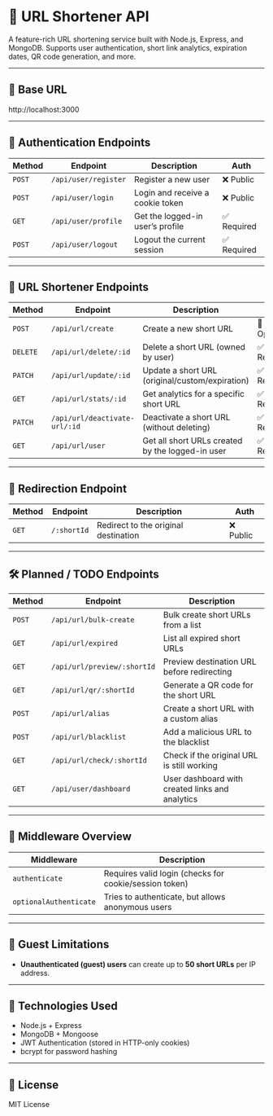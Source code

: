 # 🔗 URL Shortener API

A feature-rich URL shortening service built with Node.js, Express, and MongoDB. Supports user authentication, short link analytics, expiration dates, QR code generation, and more.

---

## 📌 Base URL
http://localhost:3000


---

## 📂 Authentication Endpoints

| **Method** | **Endpoint**         | **Description**                      | **Auth**        |
|------------|----------------------|--------------------------------------|-----------------|
| `POST`     | `/api/user/register` | Register a new user                  | ❌ Public        |
| `POST`     | `/api/user/login`    | Login and receive a cookie token     | ❌ Public        |
| `GET`      | `/api/user/profile`  | Get the logged-in user’s profile     | ✅ Required      |
| `POST`     | `/api/user/logout`   | Logout the current session           | ✅ Required      |

---

## 🔗 URL Shortener Endpoints

| **Method** | **Endpoint**                          | **Description**                                                       | **Auth**         |
|------------|---------------------------------------|-----------------------------------------------------------------------|------------------|
| `POST`     | `/api/url/create`                     | Create a new short URL                                                | 🔑 Optional       |
| `DELETE`   | `/api/url/delete/:id`                 | Delete a short URL (owned by user)                                    | ✅ Required       |
| `PATCH`    | `/api/url/update/:id`                 | Update a short URL (original/custom/expiration)                       | ✅ Required       |
| `GET`      | `/api/url/stats/:id`                  | Get analytics for a specific short URL                                | ✅ Required       |
| `PATCH`    | `/api/url/deactivate-url/:id`         | Deactivate a short URL (without deleting)                             | ✅ Required       |
| `GET`      | `/api/url/user`                       | Get all short URLs created by the logged-in user                      | ✅ Required       |

---

## 🧪 Redirection Endpoint

| **Method** | **Endpoint**      | **Description**                        | **Auth**    |
|------------|-------------------|----------------------------------------|-------------|
| `GET`      | `/:shortId`       | Redirect to the original destination   | ❌ Public    |

---

## 🛠️ Planned / TODO Endpoints

| **Method** | **Endpoint**                  | **Description**                                       |
|------------|-------------------------------|-------------------------------------------------------|
| `POST`     | `/api/url/bulk-create`        | Bulk create short URLs from a list                    |
| `GET`      | `/api/url/expired`            | List all expired short URLs                          |
| `GET`      | `/api/url/preview/:shortId`   | Preview destination URL before redirecting           |
| `GET`      | `/api/url/qr/:shortId`        | Generate a QR code for the short URL                 |
| `POST`     | `/api/url/alias`              | Create a short URL with a custom alias               |
| `POST`     | `/api/url/blacklist`          | Add a malicious URL to the blacklist                 |
| `GET`      | `/api/url/check/:shortId`     | Check if the original URL is still working           |
| `GET`      | `/api/user/dashboard`         | User dashboard with created links and analytics      |

---

## 🔐 Middleware Overview

| Middleware              | Description                                            |
|------------------------|--------------------------------------------------------|
| `authenticate`          | Requires valid login (checks for cookie/session token)|
| `optionalAuthenticate`  | Tries to authenticate, but allows anonymous users     |

---

## 🚫 Guest Limitations

- **Unauthenticated (guest) users** can create up to **50 short URLs** per IP address.

---

## 🚀 Technologies Used

- Node.js + Express
- MongoDB + Mongoose
- JWT Authentication (stored in HTTP-only cookies)
- bcrypt for password hashing

---

## 🧾 License

MIT License
